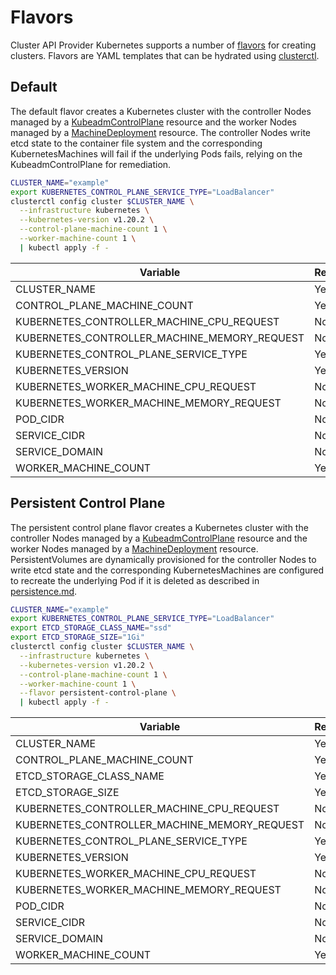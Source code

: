 # Flavors

Cluster API Provider Kubernetes supports a number of
[flavors](https://cluster-api.sigs.k8s.io/clusterctl/commands/config-cluster.html#flavors) for
creating clusters. Flavors are YAML templates that can be hydrated using
[clusterctl](https://cluster-api.sigs.k8s.io/clusterctl/commands/commands.html).

## Default

The default flavor creates a Kubernetes cluster with the controller Nodes managed by a
[KubeadmControlPlane](https://github.com/kubernetes-sigs/cluster-api/blob/master/docs/proposals/20191017-kubeadm-based-control-plane.md)
resource and the worker Nodes managed by a
[MachineDeployment](https://cluster-api.sigs.k8s.io/developer/architecture/controllers/machine-deployment.html)
resource. The controller Nodes write etcd state to the container file system and the corresponding
KubernetesMachines will fail if the underlying Pods fails, relying on the
KubeadmControlPlane for remediation.

```sh
CLUSTER_NAME="example"
export KUBERNETES_CONTROL_PLANE_SERVICE_TYPE="LoadBalancer"
clusterctl config cluster $CLUSTER_NAME \
  --infrastructure kubernetes \
  --kubernetes-version v1.20.2 \
  --control-plane-machine-count 1 \
  --worker-machine-count 1 \
  | kubectl apply -f -
```

| Variable | Required | Default |
| - | - | - |
| CLUSTER_NAME | Yes | |
| CONTROL_PLANE_MACHINE_COUNT | Yes | |
| KUBERNETES_CONTROLLER_MACHINE_CPU_REQUEST | No | 0 |
| KUBERNETES_CONTROLLER_MACHINE_MEMORY_REQUEST | No | 0 |
| KUBERNETES_CONTROL_PLANE_SERVICE_TYPE | Yes | |
| KUBERNETES_VERSION | Yes | |
| KUBERNETES_WORKER_MACHINE_CPU_REQUEST | No | 0 |
| KUBERNETES_WORKER_MACHINE_MEMORY_REQUEST | No | 0 |
| POD_CIDR | No | ["192.168.0.0/16"] |
| SERVICE_CIDR | No | ["10.128.0.0/12"] |
| SERVICE_DOMAIN | No | cluster.local |
| WORKER_MACHINE_COUNT | Yes | |

## Persistent Control Plane

The persistent control plane flavor creates a Kubernetes cluster with the controller Nodes managed
by a
[KubeadmControlPlane](https://github.com/kubernetes-sigs/cluster-api/blob/master/docs/proposals/20191017-kubeadm-based-control-plane.md)
resource and the worker Nodes managed by a
[MachineDeployment](https://cluster-api.sigs.k8s.io/developer/architecture/controllers/machine-deployment.html)
resource. PersistentVolumes are dynamically provisioned for the controller Nodes to write etcd state
and the corresponding KubernetesMachines are configured to recreate the underlying Pod if it is
deleted as described in [persistence.md](persistence.md).

```sh
CLUSTER_NAME="example"
export KUBERNETES_CONTROL_PLANE_SERVICE_TYPE="LoadBalancer"
export ETCD_STORAGE_CLASS_NAME="ssd"
export ETCD_STORAGE_SIZE="1Gi"
clusterctl config cluster $CLUSTER_NAME \
  --infrastructure kubernetes \
  --kubernetes-version v1.20.2 \
  --control-plane-machine-count 1 \
  --worker-machine-count 1 \
  --flavor persistent-control-plane \
  | kubectl apply -f -
```

| Variable | Required | Default |
| - | - | - |
| CLUSTER_NAME | Yes | |
| CONTROL_PLANE_MACHINE_COUNT | Yes | |
| ETCD_STORAGE_CLASS_NAME | Yes |  |
| ETCD_STORAGE_SIZE | Yes | |
| KUBERNETES_CONTROLLER_MACHINE_CPU_REQUEST | No | 0 |
| KUBERNETES_CONTROLLER_MACHINE_MEMORY_REQUEST | No | 0 |
| KUBERNETES_CONTROL_PLANE_SERVICE_TYPE | Yes | |
| KUBERNETES_VERSION | Yes | |
| KUBERNETES_WORKER_MACHINE_CPU_REQUEST | No | 0 |
| KUBERNETES_WORKER_MACHINE_MEMORY_REQUEST | No | 0 |
| POD_CIDR | No | ["192.168.0.0/16"] |
| SERVICE_CIDR | No | ["10.128.0.0/12"] |
| SERVICE_DOMAIN | No | cluster.local |
| WORKER_MACHINE_COUNT | Yes | |
